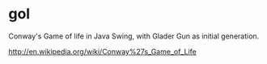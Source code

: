 gol
===

Conway's Game of life in Java Swing, with Glader Gun as initial generation.


http://en.wikipedia.org/wiki/Conway%27s_Game_of_Life
